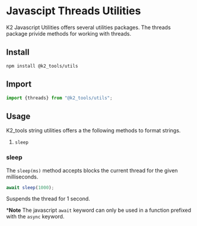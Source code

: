 # Javascipt Threads Utilities

K2 Javascript Utilities offers several utilities packages. The threads package privide methods for working with threads.

## Install

```
npm install @k2_tools/utils
```

## Import

``` javascript
import {threads} from "@k2_tools/utils";
```

## Usage
K2_tools string utilities offers a the following methods to format strings.

1. `sleep`

### sleep

The `sleep(ms)` method accepts blocks the current thread for the given milliseconds.

``` javascript
await sleep(1000);
```

Suspends the thread for 1 second.

***Note** The javascript `await` keyword can only be used in a function prefixed with the `async` keyword.

